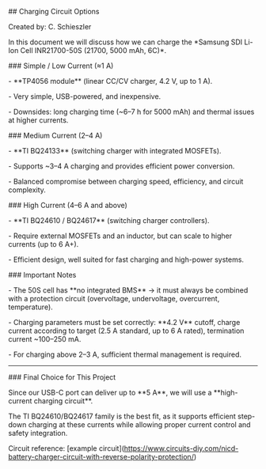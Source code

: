 \## Charging Circuit Options



Created by: C. Schieszler



In this document we will discuss how we can charge the \*Samsung SDI Li-Ion Cell INR21700-50S (21700, 5000 mAh, 6C)\*.



\### Simple / Low Current (≈1 A)

\- \*\*TP4056 module\*\* (linear CC/CV charger, 4.2 V, up to 1 A).  

\- Very simple, USB-powered, and inexpensive.  

\- Downsides: long charging time (~6–7 h for 5000 mAh) and thermal issues at higher currents.  



\### Medium Current (2–4 A)

\- \*\*TI BQ24133\*\* (switching charger with integrated MOSFETs).  

\- Supports ~3–4 A charging and provides efficient power conversion.  

\- Balanced compromise between charging speed, efficiency, and circuit complexity.  



\### High Current (4–6 A and above)

\- \*\*TI BQ24610 / BQ24617\*\* (switching charger controllers).  

\- Require external MOSFETs and an inductor, but can scale to higher currents (up to 6 A+).  

\- Efficient design, well suited for fast charging and high-power systems.  



\### Important Notes

\- The 50S cell has \*\*no integrated BMS\*\* → it must always be combined with a protection circuit (overvoltage, undervoltage, overcurrent, temperature).  

\- Charging parameters must be set correctly: \*\*4.2 V\*\* cutoff, charge current according to target (2.5 A standard, up to 6 A rated), termination current ~100–250 mA.  

\- For charging above 2–3 A, sufficient thermal management is required.  



---



\### Final Choice for This Project

Since our USB-C port can deliver up to \*\*5 A\*\*, we will use a \*\*high-current charging circuit\*\*.  

The TI BQ24610/BQ24617 family is the best fit, as it supports efficient step-down charging at these currents while allowing proper current control and safety integration.  



Circuit reference: \[example circuit](https://www.circuits-diy.com/nicd-battery-charger-circuit-with-reverse-polarity-protection/)  



